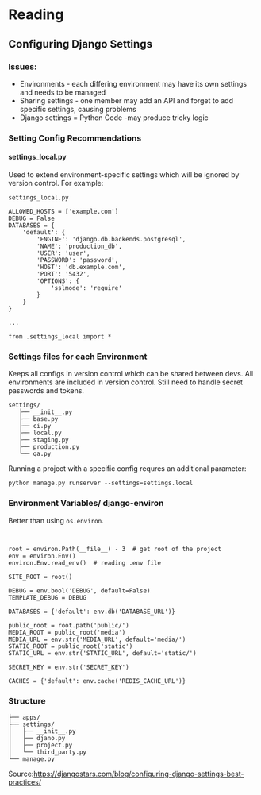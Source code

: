 # Reading

## Configuring Django Settings

### Issues:

- Environments - each differing environment may have its own settings and needs to be managed
- Sharing settings - one member may add an API and forget to add specific settings, causing problems
- Django settings = Python Code -may produce tricky logic

### Setting Config Recommendations

#### settings_local.py

Used to extend environment-specific settings which will be ignored by version control. 
For example:  

```
settings_local.py

ALLOWED_HOSTS = ['example.com']
DEBUG = False
DATABASES = {
    'default': {
        'ENGINE': 'django.db.backends.postgresql',
        'NAME': 'production_db',
        'USER': 'user',
        'PASSWORD': 'password',
        'HOST': 'db.example.com',
        'PORT': '5432',
        'OPTIONS': {
            'sslmode': 'require'
        }
    }
}

...

from .settings_local import *
```

### Settings files for each Environment

Keeps all configs in version control which can be shared between devs. All environments are included in version control. Still
need to handle secret passwords and tokens.

```
settings/
   ├── __init__.py
   ├── base.py
   ├── ci.py
   ├── local.py
   ├── staging.py
   ├── production.py
   └── qa.py
 ```
 
 Running a project with a  specific config requres an additional parameter:
 
 ```python manage.py runserver --settings=settings.local```
 
 ### Environment Variables/ django-environ
 
 Better than using ```os.environ```.
 
 ```import environ


root = environ.Path(__file__) - 3  # get root of the project
env = environ.Env()
environ.Env.read_env()  # reading .env file

SITE_ROOT = root()

DEBUG = env.bool('DEBUG', default=False)
TEMPLATE_DEBUG = DEBUG

DATABASES = {'default': env.db('DATABASE_URL')}

public_root = root.path('public/')
MEDIA_ROOT = public_root('media')
MEDIA_URL = env.str('MEDIA_URL', default='media/')
STATIC_ROOT = public_root('static')
STATIC_URL = env.str('STATIC_URL', default='static/')

SECRET_KEY = env.str('SECRET_KEY')

CACHES = {'default': env.cache('REDIS_CACHE_URL')}
```

### Structure
```project/
├── apps/
├── settings/
│   ├── __init__.py
│   ├── djano.py
│   ├── project.py
│   └── third_party.py
└── manage.py
```


Source:https://djangostars.com/blog/configuring-django-settings-best-practices/
 
 
 
